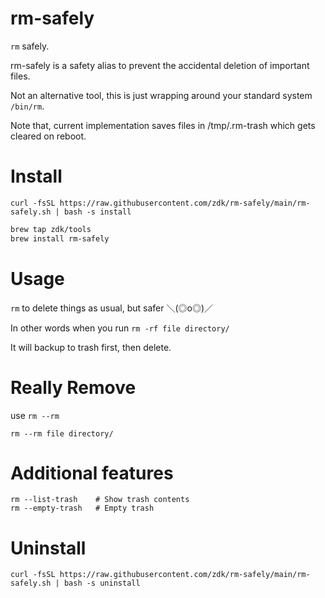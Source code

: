 # rm-safely

`rm` safely.

rm-safely is a safety alias to prevent the accidental deletion of important files.

Not an alternative tool, this is just wrapping around your standard system `/bin/rm`.

Note that, current implementation saves files in /tmp/.rm-trash which gets cleared on reboot.

# Install

`curl -fsSL https://raw.githubusercontent.com/zdk/rm-safely/main/rm-safely.sh | bash -s install`

```bash
brew tap zdk/tools
brew install rm-safely
```

# Usage

`rm` to delete things as usual, but safer ＼(◎o◎)／

In other words when you run `rm -rf file directory/`

It will backup to trash first, then delete.

# Really Remove

use `rm --rm`

`rm --rm file directory/`

# Additional features

```
rm --list-trash    # Show trash contents
rm --empty-trash   # Empty trash
```

# Uninstall

`curl -fsSL https://raw.githubusercontent.com/zdk/rm-safely/main/rm-safely.sh | bash -s uninstall`
